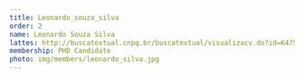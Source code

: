 ```yaml
---
title: Leonardo_souza_silva
order: 2
name: Leonardo Souza Silva
lattes: http://buscatextual.cnpq.br/buscatextual/visualizacv.do?id=K4753633E2
membership: PHD Candidate
photo: img/members/leonardo_silva.jpg
---
```


